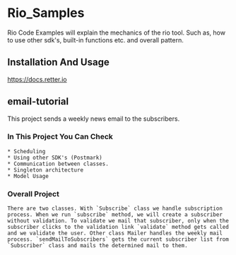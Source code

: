 # Rio_Samples

Rio Code Examples will explain the mechanics of the rio tool. Such as, how to use other sdk's, built-in functions etc. and overall pattern. 

## Installation And Usage

https://docs.retter.io

## email-tutorial
This project sends a weekly news email to the subscribers. 
  ### In This Project You Can Check
    * Scheduling
    * Using other SDK's (Postmark)
    * Communication between classes.
    * Singleton architecture
    * Model Usage
  ### Overall Project
    There are two classes. With `Subscribe` class we handle subscription process. When we run `subscribe` method, we will create a subscriber without validation. To validate we mail that subscriber, only when the subscriber clicks to the validation link `validate` method gets called and we validate the user. Other class Mailer handles the weekly mail process. `sendMailToSubscribers` gets the current subscriber list from `Subscriber` class and mails the determined mail to them.
